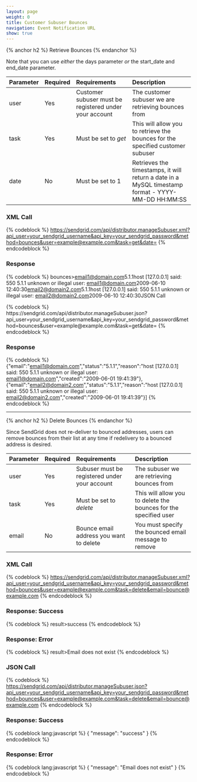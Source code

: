 ```yaml
---
layout: page
weight: 0
title: Customer Subuser Bounces
navigation: Event Notification URL
show: true
---
```


{% anchor h2 %} Retrieve Bounces {% endanchor %}


Note that you can use *either* the days parameter *or* the start\_date and end\_date parameter.

<table>
<thead>
<tr class="header">
<th align="left">Parameter</th>
<th align="left">Required</th>
<th align="left">Requirements</th>
<th align="left">Description</th>
</tr>
</thead>
<tbody>
<tr class="odd">
<td align="left">user</td>
<td align="left">Yes</td>
<td align="left">Customer subuser must be registered under your account</td>
<td align="left">The customer subuser we are retrieving bounces from</td>
</tr>
<tr class="even">
<td align="left">task</td>
<td align="left">Yes</td>
<td align="left">Must be set to <em>get</em></td>
<td align="left">This will allow you to retrieve the bounces for the specified customer subuser</td>
</tr>
<tr class="odd">
<td align="left">date</td>
<td align="left">No</td>
<td align="left">Must be set to 1</td>
<td align="left">Retrieves the timestamps, it will return a date in a MySQL timestamp format - YYYY-MM-DD HH:MM:SS</td>
</tr>
</tbody>
</table>

### XML Call

{% codeblock %}
https://sendgrid.com/api/distributor.manageSubuser.xml?api_user=your_sendgrid_username&api_key=your_sendgrid_password&method=bounces&user=example@example.com&task=get&date=
{% endcodeblock %}

### Response

{% codeblock %}
bounces\><bounce><email>email1@domain.com</email><status>5.1.1</status><reason>host [127.0.0.1] said: 550 5.1.1 unknown or illegal user: email1@domain.com</reason><created>2009-06-10 12:40:30</created></bounce><bounce><email>email2@domain2.com</email><status>5.1.1</status><reason>host [127.0.0.1] said: 550 5.1.1 unknown or illegal user: email2@domain2.com</reason><created>2009-06-10 12:40:30</created></bounce></bounces>JSON Call

</h3>
{% codeblock %} https://sendgrid.com/api/distributor.manageSubuser.json?api_user=your_sendgrid_username&api_key=your_sendgrid_password&method=bounces&user=example@example.com&task=get&date=
{% endcodeblock %}

### Response

{% codeblock %}
{"email":"email1@domain.com","status":"5.1.1","reason":"host [127.0.0.1] said: 550 5.1.1 unknown or illegal user: email1@domain.com","created":"2009-06-01 19:41:39"},{"email":"email2@domain2.com","status":"5.1.1","reason":"host [127.0.0.1] said: 550 5.1.1 unknown or illegal user: email2@domain2.com","created":"2009-06-01 19:41:39"}]
{% endcodeblock %}

* * * * *


{% anchor h2 %} Delete Bounces {% endanchor %}


Since SendGrid does not re-deliver to bounced addresses, users can remove bounces from their list at any time if redelivery to a bounced address is desired.

<table>
<thead>
<tr class="header">
<th align="left">Parameter</th>
<th align="left">Required</th>
<th align="left">Requirements</th>
<th align="left">Description</th>
</tr>
</thead>
<tbody>
<tr class="odd">
<td align="left">user</td>
<td align="left">Yes</td>
<td align="left">Subuser must be registered under your account</td>
<td align="left">The subuser we are retrieving bounces from</td>
</tr>
<tr class="even">
<td align="left">task</td>
<td align="left">Yes</td>
<td align="left">Must be set to <em>delete</em></td>
<td align="left">This will allow you to delete the bounces for the specified user</td>
</tr>
<tr class="odd">
<td align="left">email</td>
<td align="left">No</td>
<td align="left">Bounce email address you want to delete</td>
<td align="left">You must specify the bounced email message to remove</td>
</tr>
</tbody>
</table>

### XML Call

{% codeblock %}
https://sendgrid.com/api/distributor.manageSubuser.xml?api_user=your_sendgrid_username&api_key=your_sendgrid_password&method=bounces&user=example@example.com&task=delete&email=bounce@example.com
{% endcodeblock %}

### Response: Success

{% codeblock %}
result\><message>success</message></result>
{% endcodeblock %}

### Response: Error

{% codeblock %}
result\><message>Email does not exist</message></result>
{% endcodeblock %}

### JSON Call

{% codeblock %}
https://sendgrid.com/api/distributor.manageSubuser.json?api_user=your_sendgrid_username&api_key=your_sendgrid_password&method=bounces&user=example@example.com&task=delete&email=bounce@example.com
{% endcodeblock %}

### Response: Success

{% codeblock lang:javascript %}
{
  "message": "success"
}
{% endcodeblock %}

### Response: Error

{% codeblock lang:javascript %}
{
  "message": "Email does not exist"
}
{% endcodeblock %}
